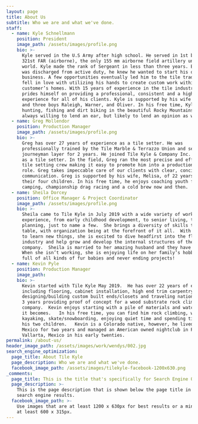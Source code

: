 ```yaml
---
layout: page
title: About Us
subtitle: Who we are and what we've done.
staff:
  - name: Kyle Schnellmann
    position: President
    image_path: /assets/images/profile.png
    bio: >-
      Kyle served in the U.S Army after high school. He served in 1st battalion,
      321st FAR (airborne), the only 155 mm airborne field artillery unit in the
      world. Kyle made the rank of Sergeant in less than three years. Before he
      was discharged from active duty, he knew he wanted to start his own
      business. A few opportunities eventually led him to the tile trade. He
      fell in love with utilizing his hands to create custom work within
      customer’s homes. With 15 years of experience in the tile industry, Kyle
      prides himself on providing a professional, consistent and a high quality
      experience for all of his clients. Kyle is supported by his wife Christina
      and three boys Raleigh, Warner, and Oliver. In his free time, Kyle enjoys
      hunting, fishing and dirt biking in the beautiful Rocky Mountains. He’s
      always willing to lend an ear, but likely to lend an opinion as well!
  - name: Greg Mollendor
    position: Production Manager
    image_path: /assets/images/profile.png
    bio: >-
      Greg has over 27 years of experience as a tile setter. He was
      professionally trained by the Tile Marble & Terrazzo Union and served as a
      journeyman layer for 2 years. He joined Tile Kyle & Company Inc. in 2008
      as a tile setter. In the field, Greg ran the most precise and efficient
      tile setting crew making it easy to promote him into a production manager
      role. Greg takes impeccable care of our clients with clear, concise
      communication. Greg is supported by his wife, Melisa, of 22 years and
      their four children. In his free time, he enjoys coaching youth football,
      camping, championship drag racing and a cold brew now and then.
  - name: Sheila Dorcey
    position: Office Manager & Project Coordinator
    image_path: /assets/images/profile.png
    bio: >-
      Sheila came to Tile Kyle in July 2019 with a wide variety of working
      experience, from early childhood development, to senior living, to event
      planning, just to name a few.  She brings a diversity of skills to the
      table, with organization being at the forefront of it all.  With a drive
      to learn new things, she is excited to dive headfirst into the flooring
      industry and help grow and develop the internal structures of the
      company.  Sheila is married to her amazing husband and they have 2 kids. 
      When she isn’t working, she is enjoying life on her family’s hobby farm
      full of all kinds of fur babies and never ending projects!
  - name: Kevin Pyle
    position: Production Manager
    image_path:
    bio: >-
      Kevin started with Tile Kyle May 2019.  He has over 22 years of experience
      including flooring, cabinet installation, high end trim carpentry,
      designing/building custom built ends/closets and traveling nationwide for
      3 years providing proof of concept for a wood substrate rock climbing wall
      company.  Kevin enjoys starting with a pile of materials and watching what
      it becomes.   In his free time, you can find him rock climbing, whitewater
      kayaking, skate/snowboarding, enjoying quiet time and spending time with
      his two children.   Kevin is a Colorado native, however, he lived in
      Mexico for two years and managed an American owned nightclub in Puerto
      Vallarta, Mexico in his early twenties.
permalink: /about-us/
header_image_path: /assets/images/work/wendys/002.jpg
search_engine_optimization:
  page_title: About Tile Kyle
  page_description: Who we are and what we've done.
  facebook_image_path: /assets/images/tilekyle-facebook-1200x630.png
_comments:
  page_title: This is the title that's specifically for Search Engine Optimization.
  page_description: >-
    This is the page description that is shown below the page title in the
    search engine results.
  facebook_image_path: >-
    Use images that are at least 1200 x 630px for best results or a minimum of
    at least 600 x 315px.
---
```


